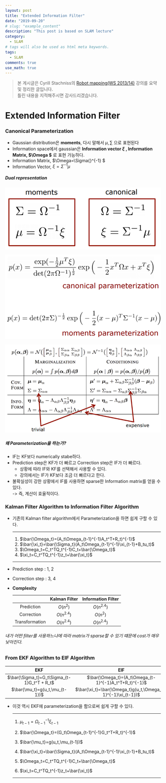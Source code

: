 ```yaml
---
layout: post
title: "Extended Information Filter"
date: "2019-09-20"
# slug: "example_content"
description: "This post is based on SLAM lecture"
category: 
  - SLAM
# tags will also be used as html meta keywords.
tags:
  - SLAM
comments: true
use_math: true
---
```

> 본 게시글은 Cyrill Stachniss의 [Robot mapping(WS 2013/14)](http://ais.informatik.uni-freiburg.de/teaching/ws13/mapping/) 강의를 요약 및 정리한 글입니다.   
> 틀린 내용을 지적해주시면 감사드리겠습니다.

# Extended Information Filter

### Canonical Parameterization

- Gaussian distribution은 __moments__, 다시 말해서 $\mu, \sum$ 으로 표현된다
- Information space에서 gaussian은 __Information vector $\xi$ , Information Matrix, $\Omega $__ 로 표현 가능하다.
- Information Matrix, $\Omega=\Sigma{}^{-1} $
- Information Vector, $\xi=\Sigma^{-1}\mu$

##### Dual representation

![](/images/posts/SLAM/2019-09-20-Extended-Information-Filter/img1.png)

![](/images/posts/SLAM/2019-09-20-Extended-Information-Filter/img2.png)

![](/images/posts/SLAM/2019-09-20-Extended-Information-Filter/img3.png)

##### 왜 Parameterization을 하는가?

- IF는 KF보다 numerically stabe하다.
- Prediction step은 KF가 더 빠르고 Correction step은 IF가 더 빠르다.
  - 상황에 따라 IF와 KF를 선택해서 사용할 수 있다.
  - 강의에서는 IF가 KF보다 조금 더 빠르다고 한다.
- 불확실성이 강한 상황에서 IF를 사용하면 sparse한 Information matrix를 얻을 수 있다.  
  -> 즉, 계산이 효율적이다.



### Kalman Filter Algorithm to Information Filter Algorithm

- 기존의 Kalman filter algorithm에서 Parameterization을 하면 쉽게 구할 수 있다.

  -----------------------------

  1. $\bar{\Omega_t}=(A_t\Omega_{t-1}^{-1}A_t^T+R_t)^{-1}$
  2. $\bar{\xi_t}=\bar{\Sigma_t}(A_t\Omega_{t-1}^{-1}\xi_{t-1}+B_tu_t)$
  3. $\Omega_t=C_t^TQ_t^{-1}C_t+\bar{\Omega_t}$
  4. $\xi_t=C_t^TQ_t^{-1}z_t+\bar{\xi_t}$

  -------------------------------

- Prediction step : 1, 2

- Correction step : 3, 4

- __Complexity__

  |                | Kalman Filter | Information Filter |
  | :------------: | :-----------: | :----------------: |
  |   Prediction   |   $O(n^2)$    |    $O(n^{2.4})$    |
  |   Correction   | $O(n^{2.4})$  |      $O(n^2)$      |
  | Transformation | $O(n^{2.4})$  |    $O(n^{2.4})$    |

###### 내가 어떤 filter를 사용하느냐에 따라 matrix가 sparse할 수 있기 떄문에 cost가 매우 낮아진다.



### From EKF Algorithm to EIF Algorithm

|                     EKF                     |                             EIF                              |
| :-----------------------------------------: | :----------------------------------------------------------: |
| $\bar{\Sigma_t}=G_t\Sigma_{t-1}G_t^T + R_t$ |    $\bar{\Omega_t}=(A_t\Omega_{t-1}^{-1}A_t^T+R_t)^{-1}$     |
|       $\bar{\mu_t}=g(u_t,\mu_{t-1})$        | $\bar{\xi_t}=\bar{\Omega_t}g(u_t,\Omega_{t-1}^{-1}\xi_{t-1})$ |

- 이것 역시 EKF에 parameterization을 함으로써 쉽게 구할 수 있다.

  --------------

  1. $\mu_{t-1}=\Omega_{t-1}^{-1}\xi_{t-1}$

  2. $\bar{\Omega_t}=(G_t\Omega_{t-1}^{-1}G_t^T+R_t)^{-1}$

  3. $\bar{\mu_t}=g(u_t,\mu_{t-1})$

  4. $\bar{\xi_t}=\bar{\Sigma_t}(A_t\Omega_{t-1}^{-1}\xi_{t-1}+B_tu_t)$

  5. $\Omega_t=C_t^TQ_t^{-1}C_t+\bar{\Omega_t}$

  6. $\xi_t=C_t^TQ_t^{-1}z_t+\bar{\xi_t}$

  -------------------

  

  